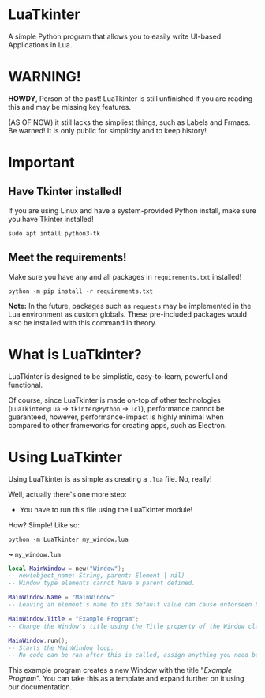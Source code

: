# LuaTkinter
A simple Python program that allows you to easily write UI-based Applications in Lua.

# WARNING!
**HOWDY**, Person of the past! LuaTkinter is still unfinished if you are reading this and may be missing key features.

(AS OF NOW) it still lacks the simpliest things, such as Labels and Frmaes. Be warned! It is only public for simplicity and to keep history!

# Important

## Have Tkinter installed!
If you are using Linux and have a system-provided Python install, make sure you have Tkinter installed!

```commandline
sudo apt intall python3-tk
```

## Meet the requirements!
Make sure you have any and all packages in `requirements.txt` installed!

```commandline
python -m pip install -r requirements.txt
```

**Note:** In the future, packages such as `requests` may be implemented in the Lua environment as custom globals. These pre-included packages would also be installed with this command in theory.

# What is LuaTkinter?
LuaTkinter is designed to be simplistic, easy-to-learn, powerful and functional.

Of course, since LuaTkinter is made on-top of other technologies (`LuaTkinter@Lua` -> `tkinter@Python` -> `Tcl`), performance cannot be guaranteed, however, performance-impact is highly minimal when compared to other frameworks for creating apps, such as Electron.

# Using LuaTkinter
Using LuaTkinter is as simple as creating  a `.lua` file. No, really!

Well, actually there's one more step:
- You have to run this file using the LuaTkinter module!

How? Simple! Like so:
```commandline
python -m LuaTkinter my_window.lua
```

**~** `my_window.lua`
```lua
local MainWindow = new("Window");
-- new(object_name: String, parent: Element | nil)
-- Window type elements cannot have a parent defined.

MainWindow.Name = "MainWindow"
-- Leaving an element's name to its default value can cause unforseen behavior.

MainWindow.Title = "Example Program";
-- Change the Window's title using the Title property of the Window class.

MainWindow.run();
-- Starts the MainWindow loop.
-- No code can be ran after this is called, assign anything you need before this.
```

This example program creates a new Window with the title "*Example Program*". You can take this as a template and expand further on it using our documentation.
